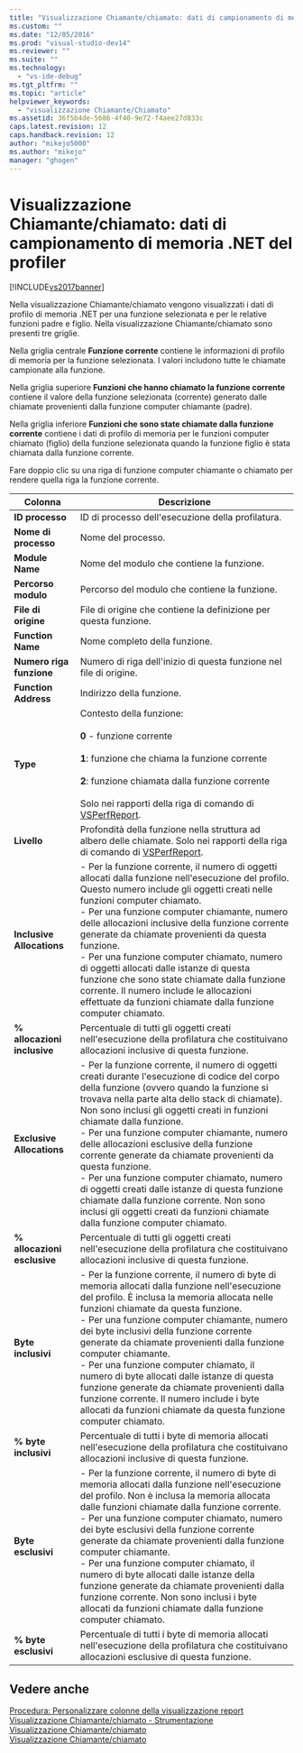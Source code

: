 ```yaml
---
title: "Visualizzazione Chiamante/chiamato: dati di campionamento di memoria .NET del profiler | Microsoft Docs"
ms.custom: ""
ms.date: "12/05/2016"
ms.prod: "visual-studio-dev14"
ms.reviewer: ""
ms.suite: ""
ms.technology: 
  - "vs-ide-debug"
ms.tgt_pltfrm: ""
ms.topic: "article"
helpviewer_keywords: 
  - "visualizzazione Chiamante/Chiamato"
ms.assetid: 36f5b4de-5686-4f40-9e72-f4aee27d833c
caps.latest.revision: 12
caps.handback.revision: 12
author: "mikejo5000"
ms.author: "mikejo"
manager: "ghogen"
---
```

# Visualizzazione Chiamante/chiamato: dati di campionamento di memoria .NET del profiler
[!INCLUDE[vs2017banner](../code-quality/includes/vs2017banner.md)]

Nella visualizzazione Chiamante\/chiamato vengono visualizzati i dati di profilo di memoria .NET per una funzione selezionata e per le relative funzioni padre e figlio.  Nella visualizzazione Chiamante\/chiamato sono presenti tre griglie.  
  
 Nella griglia centrale **Funzione corrente** contiene le informazioni di profilo di memoria per la funzione selezionata.  I valori includono tutte le chiamate campionate alla funzione.  
  
 Nella griglia superiore **Funzioni che hanno chiamato la funzione corrente** contiene il valore della funzione selezionata \(corrente\) generato dalle chiamate provenienti dalla funzione computer chiamante \(padre\).  
  
 Nella griglia inferiore **Funzioni che sono state chiamate dalla funzione corrente** contiene i dati di profilo di memoria per le funzioni computer chiamato \(figlio\) della funzione selezionata quando la funzione figlio è stata chiamata dalla funzione corrente.  
  
 Fare doppio clic su una riga di funzione computer chiamante o chiamato per rendere quella riga la funzione corrente.  
  
|Colonna|Descrizione|  
|-------------|-----------------|  
|**ID processo**|ID di processo dell'esecuzione della profilatura.|  
|**Nome di processo**|Nome del processo.|  
|**Module Name**|Nome del modulo che contiene la funzione.|  
|**Percorso modulo**|Percorso del modulo che contiene la funzione.|  
|**File di origine**|File di origine che contiene la definizione per questa funzione.|  
|**Function Name**|Nome completo della funzione.|  
|**Numero riga funzione**|Numero di riga dell'inizio di questa funzione nel file di origine.|  
|**Function Address**|Indirizzo della funzione.|  
|**Type**|Contesto della funzione:<br /><br /> **0** \- funzione corrente<br /><br /> **1**: funzione che chiama la funzione corrente<br /><br /> **2**: funzione chiamata dalla funzione corrente<br /><br /> Solo nei rapporti della riga di comando di [VSPerfReport](../profiling/vsperfreport.md).|  
|**Livello**|Profondità della funzione nella struttura ad albero delle chiamate.  Solo nei rapporti della riga di comando di [VSPerfReport](../profiling/vsperfreport.md).|  
|**Inclusive Allocations**|-   Per la funzione corrente, il numero di oggetti allocati dalla funzione nell'esecuzione del profilo.  Questo numero include gli oggetti creati nelle funzioni computer chiamato.<br />-   Per una funzione computer chiamante, numero delle allocazioni inclusive della funzione corrente generate da chiamate provenienti da questa funzione.<br />-   Per una funzione computer chiamato, numero di oggetti allocati dalle istanze di questa funzione che sono state chiamate dalla funzione corrente.  Il numero include le allocazioni effettuate da funzioni chiamate dalla funzione computer chiamato.|  
|**% allocazioni inclusive**|Percentuale di tutti gli oggetti creati nell'esecuzione della profilatura che costituivano allocazioni inclusive di questa funzione.|  
|**Exclusive Allocations**|-   Per la funzione corrente, il numero di oggetti creati durante l'esecuzione di codice del corpo della funzione \(ovvero quando la funzione si trovava nella parte alta dello stack di chiamate\).  Non sono inclusi gli oggetti creati in funzioni chiamate dalla funzione.<br />-   Per una funzione computer chiamante, numero delle allocazioni esclusive della funzione corrente generate da chiamate provenienti da questa funzione.<br />-   Per una funzione computer chiamato, numero di oggetti creati dalle istanze di questa funzione chiamate dalla funzione corrente.  Non sono inclusi gli oggetti creati da funzioni chiamate dalla funzione computer chiamato.|  
|**% allocazioni esclusive**|Percentuale di tutti gli oggetti creati nell'esecuzione della profilatura che costituivano allocazioni inclusive di questa funzione.|  
|**Byte inclusivi**|-   Per la funzione corrente, il numero di byte di memoria allocati dalla funzione nell'esecuzione del profilo.  È inclusa la memoria allocata nelle funzioni chiamate da questa funzione.<br />-   Per una funzione computer chiamante, numero dei byte inclusivi della funzione corrente generate da chiamate provenienti dalla funzione computer chiamante.<br />-   Per una funzione computer chiamato, il numero di byte allocati dalle istanze di questa funzione generate da chiamate provenienti dalla funzione corrente.  Il numero include i byte allocati da funzioni chiamate da questa funzione computer chiamato.|  
|**% byte inclusivi**|Percentuale di tutti i byte di memoria allocati nell'esecuzione della profilatura che costituivano allocazioni inclusive di questa funzione.|  
|**Byte esclusivi**|-   Per la funzione corrente, il numero di byte di memoria allocati dalla funzione nell'esecuzione del profilo.  Non è inclusa la memoria allocata dalle funzioni chiamate dalla funzione corrente.<br />-   Per una funzione computer chiamato, numero dei byte esclusivi della funzione corrente generate da chiamate provenienti dalla funzione computer chiamante.<br />-   Per una funzione computer chiamato, il numero di byte allocati dalle istanze della funzione generate da chiamate provenienti dalla funzione corrente.  Non sono inclusi i byte allocati da funzioni chiamate dalla funzione computer chiamato.|  
|**% byte esclusivi**|Percentuale di tutti i byte di memoria allocati nell'esecuzione della profilatura che costituivano allocazioni esclusive di questa funzione.|  
  
## Vedere anche  
 [Procedura: Personalizzare colonne della visualizzazione report](../profiling/how-to-customize-report-view-columns.md)   
 [Visualizzazione Chiamante\/chiamato \- Strumentazione](../profiling/caller-callee-view-net-memory-instrumentation-data.md)   
 [Visualizzazione Chiamante\/chiamato](../profiling/caller-callee-view-sampling-data.md)   
 [Visualizzazione Chiamante\/chiamato](../profiling/caller-callee-view-instrumentation-data.md)